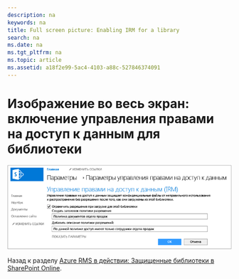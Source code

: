 ```yaml
---
description: na
keywords: na
title: Full screen picture: Enabling IRM for a library
search: na
ms.date: na
ms.tgt_pltfrm: na
ms.topic: article
ms.assetid: a18f2e99-5ac4-4103-a88c-527846374091
---
```

# Изображение во весь экран: включение управления правами на доступ к данным для библиотеки
![](../Image/AzRMS_StoryboardSPO_2.PNG)

Назад к разделу [Azure RMS в действии: Защищенные библиотеки в SharePoint Online](http://technet.microsoft.com/library/jj585026.aspx).

